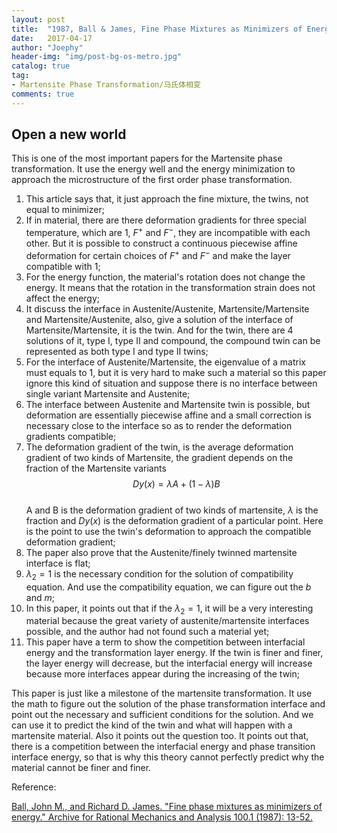 ```yaml
---
layout: post
title:  "1987, Ball & James, Fine Phase Mixtures as Minimizers of Energy"
date:   2017-04-17
author: "Joephy"
header-img: "img/post-bg-os-metro.jpg"
catalog: true
tag:
- Martensite Phase Transformation/马氏体相变
comments: true
---
```

Open a new world
-----------
This is one of the most important papers for the Martensite phase transformation. It use the energy well and the energy minimization to approach the microstructure of the first order phase transformation.

1. This article says that, it just approach the fine mixture, the twins, not equal to minimizer;
2. If in material, there are there deformation gradients for three special temperature, which are 1, $F^+$ and $F^-$, they are incompatible with each other. But it is possible to construct a continuous piecewise affine deformation for certain choices of $F^+$ and $F^-$ and make the layer compatible with 1;
3. For the energy function, the material's rotation does not change the energy. It means that the rotation in the transformation strain does not affect the energy;
4. It discuss the interface in Austenite/Austenite, Martensite/Martensite and Martensite/Austenite, also, give a solution of the interface of Martensite/Martensite, it is the twin. And for the twin, there are 4 solutions of it, type I, type II and compound, the compound twin can be represented as both type I and type II twins;
5. For the interface of Austenite/Martensite, the eigenvalue of a matrix must equals to 1, but it is very hard to make such a material so this paper ignore this kind of situation and suppose there is no interface between single variant Martensite and Austenite;
6. The interface between Austenite and Martensite twin is possible, but deformation are essentially piecewise affine and a small correction is necessary close to the interface so as to render the deformation gradients compatible;
7. The deformation gradient of the twin, is the average deformation gradient of two kinds of Martensite, the gradient depends on the fraction of the Martensite variants<br>
$$Dy(x) = \lambda A + (1-\lambda)B$$<br>
A and B is the deformation gradient of two kinds of martensite, $\lambda$ is the fraction and $Dy(x)$ is the deformation gradient of a particular point. Here is the point to use the twin's deformation to approach the compatible deformation gradient;
8. The paper also prove that the Austenite/finely twinned martensite interface is flat;
9. $\lambda_2 = 1$ is the necessary condition for the solution of compatibility equation. And use the compatibility equation, we can figure out the $b$ and $m$;
10. In this paper, it points out that if the $\lambda_2 = 1$, it will be a very interesting material because the great variety of austenite/martensite interfaces possible, and the author had not found such a material yet;
11. This paper have a term to show the competition between interfacial energy and the transformation layer energy. If the twin is finer and finer, the layer energy will decrease, but the interfacial energy will increase because more interfaces appear during the increasing of the twin;


This paper is just like a milestone of the martensite transformation. It use the math to figure out the solution of the phase transformation interface and point out the necessary and sufficient conditions for the solution. And we can use it to predict the kind of the twin and what will happen with a martensite material. Also it points out the question too. It points out that, there is a competition between the interfacial energy and phase transition interface energy, so that is why this theory cannot perfectly predict why the material cannot be finer and finer.


Reference:

[Ball, John M., and Richard D. James. "Fine phase mixtures as minimizers of energy." Archive for Rational Mechanics and Analysis 100.1 (1987): 13-52.](http://download.springer.com/static/pdf/405/art%253A10.1007%252FBF00281246.pdf?originUrl=http%3A%2F%2Flink.springer.com%2Farticle%2F10.1007%2FBF00281246&token2=exp=1493264235~acl=%2Fstatic%2Fpdf%2F405%2Fart%25253A10.1007%25252FBF00281246.pdf%3ForiginUrl%3Dhttp%253A%252F%252Flink.springer.com%252Farticle%252F10.1007%252FBF00281246*~hmac=84b6ae1dfd20dac7cc4836705297548cea4a288cbb674499530da9c637d63b6d)


